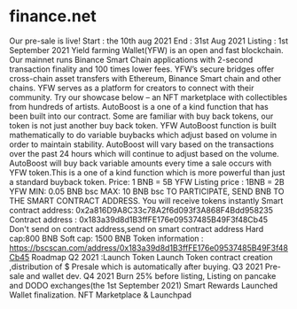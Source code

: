 # finance.net
Our pre-sale is live!  Start : the 10th aug 2021 End : 31st Aug 2021 Listing : 1st September 2021   Yield farming Wallet(YFW) is an open and fast blockchain. Our mainnet runs Binance Smart Chain applications with 2-second transaction finality and 100 times lower fees.  YFW’s secure bridges offer cross-chain asset transfers with Ethereum, Binance Smart chain and other chains. YFW serves as a platform for creators to connect with their community. Try our showcase below – an NFT marketplace with collectibles from hundreds of artists.  AutoBoost is a one of a kind function that has been built into our contract. Some are familiar with buy back tokens, our token is not just another buy back token. YFW AutoBoost function is built mathematically to do variable buybacks which adjust based on volume in order to maintain stability. AutoBoost will vary based on the transactions over the past 24 hours which will continue to adjust based on the volume. AutoBoost will buy back variable amounts every time a sale occurs with YFW token.This is a one of a kind function which is more powerful than just a standard buyback token.  Price: 1 BNB = 5B YFW Listing price : 1BNB = 2B YFW  MIN: 0.05 BNB bsc MAX: 10 BNB bsc  TO PARTICIPATE, SEND BNB  TO THE SMART CONTRACT ADDRESS.  You will receive tokens instantly  Smart contract address:  0x2a816D9A8C33c78A2f6d093f3A868F4Bdd958235  Contract address :  0x183a39d8d1B3ffFE176e09537485B49F3f48Cb45  Don't send on contract address,send on smart contract address  Hard cap:800 BNB  Soft cap: 1500 BNB  Token information : https://bscscan.com/address/0x183a39d8d1B3ffFE176e09537485B49F3f48Cb45  Roadmap  Q2 2021 :Launch Token  Launch Token contract creation ,distribution  of $ Presale which is automatically after buying.  Q3 2021  Pre-sale and wallet dev.  Q4 2021  Burn 25% before listing, Listing on pancake and DODO exchanges(the 1st September 2021)  Smart Rewards Launched  Wallet finalization.  NFT Marketplace &amp; Launchpad
